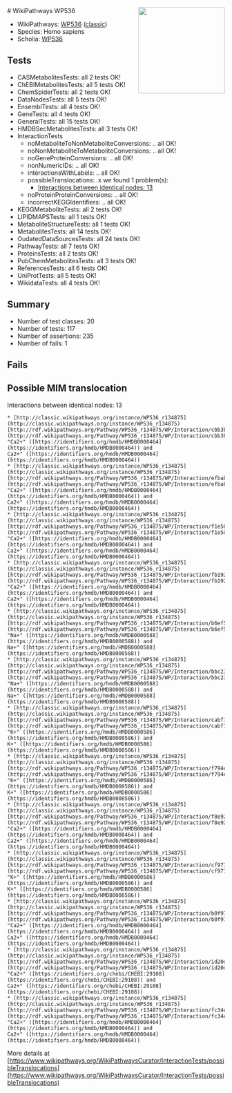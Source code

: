 <img style="float: right; width: 200px" src="https://upload.wikimedia.org/wikipedia/commons/thumb/8/83/Wplogo_with_text_500.png/640px-Wplogo_with_text_500.png" />
# WikiPathways WP536

* WikiPathways: [WP536](https://wikipathways.org/pathways/WP536) ([classic](https://classic.wikipathways.org/instance/WP536))
* Species: Homo sapiens
* Scholia: [WP536](https://scholia.toolforge.org/wikipathways/WP536)
## Tests
* CASMetabolitesTests: all 2 tests OK!
* ChEBIMetabolitesTests: all 5 tests OK!
* ChemSpiderTests: all 2 tests OK!
* DataNodesTests: all 5 tests OK!
* EnsemblTests: all 4 tests OK!
* GeneTests: all 4 tests OK!
* GeneralTests: all 15 tests OK!
* HMDBSecMetabolitesTests: all 3 tests OK!
* InteractionTests
    * noMetaboliteToNonMetaboliteConversions: .. all OK!
    * noNonMetaboliteToMetaboliteConversions: .. all OK!
    * noGeneProteinConversions: .. all OK!
    * nonNumericIDs: .. all OK!
    * interactionsWithLabels: .. all OK!
    * possibleTranslocations: .x we found 1 problem(s):
        * [Interactions between identical nodes: 13](#661ebeed)
    * noProteinProteinConversions: .. all OK!
    * incorrectKEGGIdentifiers: .. all OK!
* KEGGMetaboliteTests: all 2 tests OK!
* LIPIDMAPSTests: all 1 tests OK!
* MetaboliteStructureTests: all 1 tests OK!
* MetabolitesTests: all 14 tests OK!
* OudatedDataSourcesTests: all 24 tests OK!
* PathwayTests: all 7 tests OK!
* ProteinsTests: all 2 tests OK!
* PubChemMetabolitesTests: all 3 tests OK!
* ReferencesTests: all 6 tests OK!
* UniProtTests: all 5 tests OK!
* WikidataTests: all 4 tests OK!


## Summary

* Number of test classes: 20
* Number of tests: 117
* Number of assertions: 235
* Number of fails: 1

## Fails

<a name="661ebeed" />

## Possible MIM translocation

Interactions between identical nodes: 13
```
* [http://classic.wikipathways.org/instance/WP536_r134875](http://classic.wikipathways.org/instance/WP536_r134875) [http://rdf.wikipathways.org/Pathway/WP536_r134875/WP/Interaction/cbb3b](http://rdf.wikipathways.org/Pathway/WP536_r134875/WP/Interaction/cbb3b) "Ca2+" ([https://identifiers.org/hmdb/HMDB0000464](https://identifiers.org/hmdb/HMDB0000464)) and 
Ca2+" ([https://identifiers.org/hmdb/HMDB0000464](https://identifiers.org/hmdb/HMDB0000464))
* [http://classic.wikipathways.org/instance/WP536_r134875](http://classic.wikipathways.org/instance/WP536_r134875) [http://rdf.wikipathways.org/Pathway/WP536_r134875/WP/Interaction/efbab](http://rdf.wikipathways.org/Pathway/WP536_r134875/WP/Interaction/efbab) "Ca2+" ([https://identifiers.org/hmdb/HMDB0000464](https://identifiers.org/hmdb/HMDB0000464)) and 
Ca2+" ([https://identifiers.org/hmdb/HMDB0000464](https://identifiers.org/hmdb/HMDB0000464))
* [http://classic.wikipathways.org/instance/WP536_r134875](http://classic.wikipathways.org/instance/WP536_r134875) [http://rdf.wikipathways.org/Pathway/WP536_r134875/WP/Interaction/f1e50](http://rdf.wikipathways.org/Pathway/WP536_r134875/WP/Interaction/f1e50) "Ca2+" ([https://identifiers.org/hmdb/HMDB0000464](https://identifiers.org/hmdb/HMDB0000464)) and 
Ca2+" ([https://identifiers.org/hmdb/HMDB0000464](https://identifiers.org/hmdb/HMDB0000464))
* [http://classic.wikipathways.org/instance/WP536_r134875](http://classic.wikipathways.org/instance/WP536_r134875) [http://rdf.wikipathways.org/Pathway/WP536_r134875/WP/Interaction/fb192](http://rdf.wikipathways.org/Pathway/WP536_r134875/WP/Interaction/fb192) "Ca2+" ([https://identifiers.org/hmdb/HMDB0000464](https://identifiers.org/hmdb/HMDB0000464)) and 
Ca2+" ([https://identifiers.org/hmdb/HMDB0000464](https://identifiers.org/hmdb/HMDB0000464))
* [http://classic.wikipathways.org/instance/WP536_r134875](http://classic.wikipathways.org/instance/WP536_r134875) [http://rdf.wikipathways.org/Pathway/WP536_r134875/WP/Interaction/b6ef5](http://rdf.wikipathways.org/Pathway/WP536_r134875/WP/Interaction/b6ef5) "Na+" ([https://identifiers.org/hmdb/HMDB0000588](https://identifiers.org/hmdb/HMDB0000588)) and 
Na+" ([https://identifiers.org/hmdb/HMDB0000588](https://identifiers.org/hmdb/HMDB0000588))
* [http://classic.wikipathways.org/instance/WP536_r134875](http://classic.wikipathways.org/instance/WP536_r134875) [http://rdf.wikipathways.org/Pathway/WP536_r134875/WP/Interaction/bbc23](http://rdf.wikipathways.org/Pathway/WP536_r134875/WP/Interaction/bbc23) "Na+" ([https://identifiers.org/hmdb/HMDB0000588](https://identifiers.org/hmdb/HMDB0000588)) and 
Na+" ([https://identifiers.org/hmdb/HMDB0000588](https://identifiers.org/hmdb/HMDB0000588))
* [http://classic.wikipathways.org/instance/WP536_r134875](http://classic.wikipathways.org/instance/WP536_r134875) [http://rdf.wikipathways.org/Pathway/WP536_r134875/WP/Interaction/cabf7](http://rdf.wikipathways.org/Pathway/WP536_r134875/WP/Interaction/cabf7) "K+" ([https://identifiers.org/hmdb/HMDB0000586](https://identifiers.org/hmdb/HMDB0000586)) and 
K+" ([https://identifiers.org/hmdb/HMDB0000586](https://identifiers.org/hmdb/HMDB0000586))
* [http://classic.wikipathways.org/instance/WP536_r134875](http://classic.wikipathways.org/instance/WP536_r134875) [http://rdf.wikipathways.org/Pathway/WP536_r134875/WP/Interaction/f794e](http://rdf.wikipathways.org/Pathway/WP536_r134875/WP/Interaction/f794e) "K+" ([https://identifiers.org/hmdb/HMDB0000586](https://identifiers.org/hmdb/HMDB0000586)) and 
K+" ([https://identifiers.org/hmdb/HMDB0000586](https://identifiers.org/hmdb/HMDB0000586))
* [http://classic.wikipathways.org/instance/WP536_r134875](http://classic.wikipathways.org/instance/WP536_r134875) [http://rdf.wikipathways.org/Pathway/WP536_r134875/WP/Interaction/f8e92](http://rdf.wikipathways.org/Pathway/WP536_r134875/WP/Interaction/f8e92) "Ca2+" ([https://identifiers.org/hmdb/HMDB0000464](https://identifiers.org/hmdb/HMDB0000464)) and 
Ca2+" ([https://identifiers.org/hmdb/HMDB0000464](https://identifiers.org/hmdb/HMDB0000464))
* [http://classic.wikipathways.org/instance/WP536_r134875](http://classic.wikipathways.org/instance/WP536_r134875) [http://rdf.wikipathways.org/Pathway/WP536_r134875/WP/Interaction/cf977](http://rdf.wikipathways.org/Pathway/WP536_r134875/WP/Interaction/cf977) "K+" ([https://identifiers.org/hmdb/HMDB0000586](https://identifiers.org/hmdb/HMDB0000586)) and 
K+" ([https://identifiers.org/hmdb/HMDB0000586](https://identifiers.org/hmdb/HMDB0000586))
* [http://classic.wikipathways.org/instance/WP536_r134875](http://classic.wikipathways.org/instance/WP536_r134875) [http://rdf.wikipathways.org/Pathway/WP536_r134875/WP/Interaction/b0f97](http://rdf.wikipathways.org/Pathway/WP536_r134875/WP/Interaction/b0f97) "Ca2+" ([https://identifiers.org/hmdb/HMDB0000464](https://identifiers.org/hmdb/HMDB0000464)) and 
Ca2+" ([https://identifiers.org/hmdb/HMDB0000464](https://identifiers.org/hmdb/HMDB0000464))
* [http://classic.wikipathways.org/instance/WP536_r134875](http://classic.wikipathways.org/instance/WP536_r134875) [http://rdf.wikipathways.org/Pathway/WP536_r134875/WP/Interaction/id20d33b2c](http://rdf.wikipathways.org/Pathway/WP536_r134875/WP/Interaction/id20d33b2c) "Ca2+" ([https://identifiers.org/chebi/CHEBI:29108](https://identifiers.org/chebi/CHEBI:29108)) and 
Ca2+" ([https://identifiers.org/chebi/CHEBI:29108](https://identifiers.org/chebi/CHEBI:29108))
* [http://classic.wikipathways.org/instance/WP536_r134875](http://classic.wikipathways.org/instance/WP536_r134875) [http://rdf.wikipathways.org/Pathway/WP536_r134875/WP/Interaction/fc34e](http://rdf.wikipathways.org/Pathway/WP536_r134875/WP/Interaction/fc34e) "Ca2+" ([https://identifiers.org/hmdb/HMDB0000464](https://identifiers.org/hmdb/HMDB0000464)) and 
Ca2+" ([https://identifiers.org/hmdb/HMDB0000464](https://identifiers.org/hmdb/HMDB0000464))
```

More details at [https://www.wikipathways.org/WikiPathwaysCurator/InteractionTests/possibleTranslocations](https://www.wikipathways.org/WikiPathwaysCurator/InteractionTests/possibleTranslocations)

